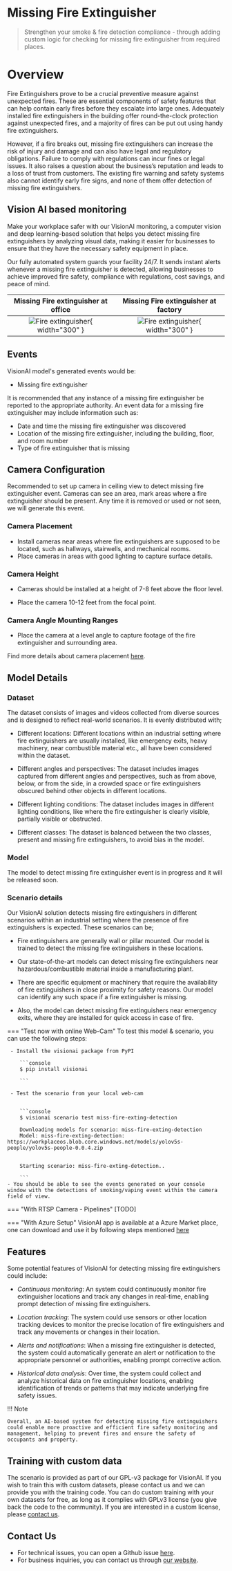 # Missing Fire Extinguisher

> Strengthen your smoke & fire detection compliance - through adding custom logic for checking for missing fire extinguisher from required places.

# Overview
Fire Extinguishers prove to be a crucial preventive measure against unexpected fires. These are essential components of safety features that can help contain early fires before they escalate into large ones. Adequately installed fire extinguishers in the building offer round-the-clock protection against unexpected fires, and a majority of fires can be put out using handy fire extinguishers.

However, if a fire breaks out, missing fire extinguishers can increase the risk of injury and damage and can also have legal and regulatory obligations. Failure to comply with regulations can incur fines or legal issues. It also raises a question about the business’s reputation and leads to a loss of trust from customers. The existing fire warning and safety systems also cannot identify early fire signs, and none of them offer detection of missing fire extinguishers.


## Vision AI based monitoring

Make your workplace safer with our VisionAI monitoring, a computer vision and deep learning-based solution that helps you detect missing fire extinguishers by analyzing visual data, making it easier for businesses to ensure that they have the necessary safety equipment in place.

Our fully automated system guards your facility 24/7. It sends instant alerts whenever a missing fire extinguisher is detected, allowing businesses to achieve improved fire safety, compliance with regulations, cost savings, and peace of mind. 

Missing Fire extinguisher at office            |  Missing Fire extinguisher at factory  
    :-------------------------:|:-------------------------:
    ![Fire extinguisher](https://github.com/visionify/visionai-images/raw/main/visionai-images/missing-fire-exting.jpg "Detection of missing fire extinguisher!"){ width="300" }  |  ![Fire extinguisher](https://github.com/visionify/visionai-images/raw/main/visionai-images/missing-fire-exting2.jpg "Detection of missing fire extinguisher!"){ width="300" }

## Events

VisionAI model's generated events would be:

- Missing fire extinguisher

It is recommended that any instance of a missing fire extinguisher be reported to the appropriate authority.
An event data for a missing fire extinguisher may include information such as:

- Date and time the missing fire extinguisher was discovered
- Location of the missing fire extinguisher, including the building, floor, and room number
- Type of fire extinguisher that is missing


## Camera Configuration

Recommended to set up camera in ceiling view to detect missing fire extinguisher event. Cameras can see an area, mark areas where a fire extinguisher should be present. Any time it is removed or used or not seen, we will generate this event.

### Camera Placement

- Install cameras near areas where fire extinguishers are supposed to be located, such as hallways, stairwells, and mechanical rooms.
- Place cameras in areas with good lighting to capture surface details.


### Camera Height

- Cameras should be installed at a height of 7-8 feet above the floor level.

- Place the camera 10-12 feet from the focal point.

### Camera Angle Mounting Ranges

- Place the camera at a level angle to capture footage of the fire extinguisher and surrounding area.


Find more details about camera placement [here](../overview/cameras.md).


## Model Details

### Dataset

The dataset consists of images and videos collected from diverse sources and is designed to reflect real-world scenarios. It is evenly distributed with;
 
- Different locations: Different locations within an industrial setting where fire extinguishers are usually installed, like emergency exits, heavy machinery, near combustible material etc., all have been considered within the dataset.
 
- Different angles and perspectives: The dataset includes images captured from different angles and perspectives, such as from above, below, or from the side, in a crowded space or fire extinguishers obscured behind other objects in different locations.
 
- Different lighting conditions: The dataset includes images in different lighting conditions, like where the fire extinguisher is clearly visible, partially visible or obstructed.

- Different classes: The dataset is balanced between the two classes, present and missing fire extinguishers, to avoid bias in the model.  


### Model

The model to detect missing fire extinguisher event is in progress and it will be released soon.

### Scenario details

Our VisionAI solution detects missing fire extinguishers in different scenarios within an industrial setting where the presence of fire extinguishers is expected. These scenarios can be;

- Fire extinguishers are generally wall or pillar mounted. Our model is trained to detect the missing fire extinguishers in these locations.

- Our state-of-the-art models can detect missing fire extinguishers near hazardous/combustible material inside a manufacturing plant.

- There are specific equipment or machinery that require the availability of fire extinguishers in close proximity for safety reasons. Our model can identify any such space if a fire extinguisher is missing.

- Also, the model can detect missing fire extinguishers near emergency exits, where they are installed for quick access in case of fire.  
 


=== "Test now with online Web-Cam"
     To test this model & scenario, you can use the following steps:

     - Install the visionai package from PyPI
     
        ```console
        $ pip install visionai
        
        ```
     
     - Test the scenario from your local web-cam
     

        ```console
        $ visionai scenario test miss-fire-exting-detection

        Downloading models for scenario: miss-fire-exting-detection
        Model: miss-fire-exting-detection: https://workplaceos.blob.core.windows.net/models/yolov5s-people/yolov5s-people-0.0.4.zip
        

        Starting scenario: miss-fire-exting-detection..

        ```
    - You should be able to see the events generated on your console window with the detections of smoking/vaping event within the camera field of view.

=== "With RTSP Camera - Pipelines"
     [TODO]
 
=== "With Azure Setup"
     VisionAI app is available at a Azure Market place, one can download and use it by following steps mentioned [here](../overview/azure-managed-app.md)



## Features

Some potential features of VisionAI for detecting missing fire extinguishers could include:

- *Continuous monitoring*: An system could continuously monitor fire extinguisher locations and track any changes in real-time, enabling prompt detection of missing fire extinguishers.

- *Location tracking*: The system could use sensors or other location tracking devices to monitor the precise location of fire extinguishers and track any movements or changes in their location.

- *Alerts and notifications*: When a missing fire extinguisher is detected, the system could automatically generate an alert or notification to the appropriate personnel or authorities, enabling prompt corrective action.

- *Historical data analysis*: Over time, the system could collect and analyze historical data on fire extinguisher locations, enabling identification of trends or patterns that may indicate underlying fire safety issues.

!!! Note

    Overall, an AI-based system for detecting missing fire extinguishers could enable more proactive and efficient fire safety monitoring and management, helping to prevent fires and ensure the safety of occupants and property.

## Training with custom data

The scenario is provided as part of our GPL-v3 package for VisionAI. If you wish to train this with custom datasets, please contact us and we can provide you with the training code. You can do custom training with your own datasets for free, as long as it complies with GPLv3 license (you give back the code to the community). If you are interested in a custom license, please [contact us](../company/contact.md).


## Contact Us

- For technical issues, you can open a Github issue [here](https://github.com/visionify/visionai).
- For business inquiries, you can contact us through [our website](https://visionify.ai/contact).